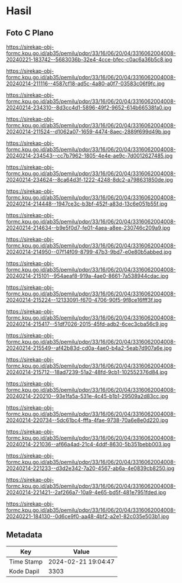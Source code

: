 # Hasil

## Foto C Plano

https://sirekap-obj-formc.kpu.go.id/ab35/pemilu/pdpr/33/16/06/20/04/3316062004008-20240221-183742--5683036b-32e4-4cce-bfec-c0ac6a36b5c8.jpg

https://sirekap-obj-formc.kpu.go.id/ab35/pemilu/pdpr/33/16/06/20/04/3316062004008-20240214-211116--4587cf18-ad5c-4a80-a0f7-03583c06f9fc.jpg

https://sirekap-obj-formc.kpu.go.id/ab35/pemilu/pdpr/33/16/06/20/04/3316062004008-20240214-234310--8d3cc4d1-5896-49f2-9652-614b66538fa0.jpg

https://sirekap-obj-formc.kpu.go.id/ab35/pemilu/pdpr/33/16/06/20/04/3316062004008-20240214-211524--d1062a07-1659-4474-8aec-2889f699d49b.jpg

https://sirekap-obj-formc.kpu.go.id/ab35/pemilu/pdpr/33/16/06/20/04/3316062004008-20240214-234543--cc7b7962-1805-4e4e-ae9c-7d0012627485.jpg

https://sirekap-obj-formc.kpu.go.id/ab35/pemilu/pdpr/33/16/06/20/04/3316062004008-20240214-234624--8ca64d3f-1222-4248-8dc2-a798631850de.jpg

https://sirekap-obj-formc.kpu.go.id/ab35/pemilu/pdpr/33/16/06/20/04/3316062004008-20240214-214448--1947ce3c-b3bf-452f-a83d-13c6e051b55f.jpg

https://sirekap-obj-formc.kpu.go.id/ab35/pemilu/pdpr/33/16/06/20/04/3316062004008-20240214-214634--b9e5f0d7-fe01-4aea-a8ee-230746c209a9.jpg

https://sirekap-obj-formc.kpu.go.id/ab35/pemilu/pdpr/33/16/06/20/04/3316062004008-20240214-214950--07f14f09-8799-47b3-9bd7-e0e80b5abbed.jpg

https://sirekap-obj-formc.kpu.go.id/ab35/pemilu/pdpr/33/16/06/20/04/3316062004008-20240214-215101--954aeaf8-919a-4ae0-8661-7a538944cdac.jpg

https://sirekap-obj-formc.kpu.go.id/ab35/pemilu/pdpr/33/16/06/20/04/3316062004008-20240214-215224--12133091-f670-4706-90f5-9f8ce16fff3f.jpg

https://sirekap-obj-formc.kpu.go.id/ab35/pemilu/pdpr/33/16/06/20/04/3316062004008-20240214-215417--51df7026-2015-45fd-adb2-6cec3cba56c9.jpg

https://sirekap-obj-formc.kpu.go.id/ab35/pemilu/pdpr/33/16/06/20/04/3316062004008-20240214-215549--af42b83d-cd0a-4ae0-b4a2-5eab7d907a6e.jpg

https://sirekap-obj-formc.kpu.go.id/ab35/pemilu/pdpr/33/16/06/20/04/3316062004008-20240214-215712--18ad7239-51a2-48fd-9cb1-102552376d84.jpg

https://sirekap-obj-formc.kpu.go.id/ab35/pemilu/pdpr/33/16/06/20/04/3316062004008-20240214-220210--93e1fa5a-531e-4c45-b1b1-29509a2d83cc.jpg

https://sirekap-obj-formc.kpu.go.id/ab35/pemilu/pdpr/33/16/06/20/04/3316062004008-20240214-220734--5dc61bc4-fffa-4fae-9738-70a6e8e0d220.jpg

https://sirekap-obj-formc.kpu.go.id/ab35/pemilu/pdpr/33/16/06/20/04/3316062004008-20240214-221036--af66a4ad-21c4-4ddf-8630-5b351bebb003.jpg

https://sirekap-obj-formc.kpu.go.id/ab35/pemilu/pdpr/33/16/06/20/04/3316062004008-20240214-221233--d3d2e342-7a20-4567-ab6a-4e0839cb8250.jpg

https://sirekap-obj-formc.kpu.go.id/ab35/pemilu/pdpr/33/16/06/20/04/3316062004008-20240214-221421--2af266a7-10a9-4e65-bd5f-481e7951fded.jpg

https://sirekap-obj-formc.kpu.go.id/ab35/pemilu/pdpr/33/16/06/20/04/3316062004008-20240221-184130--0d6ce9f0-aa48-4bf2-a2e1-82c035e503b1.jpg


## Metadata

| Key        | Value               |
| ---------- | ------------------- |
| Time Stamp | 2024-02-21 19:04:47 |
| Kode Dapil | 3303                |




